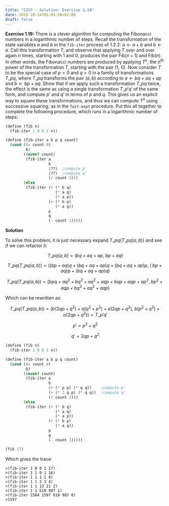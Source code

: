 ```yaml
---
title: "SICP - Solution: Exercise 1.19"
date: 2018-10-14T01:03:58+02:00
draft: false
---
```


**Exercise 1.19:** There is a clever algorithm for computing the Fibonacci numbers in a logarithmic number of steps. Recall the transformation of the state variables $a$ and $b$ in the `fib-iter` process of 1.2.2: $a\leftarrow a+b$ and $b\leftarrow a$. Call this transformation $T$, and observe that applying $T$ over and over again $n$ times, starting with 1 and 0, produces the pair ${\text{Fib}(n+1)}$ and ${\text{Fib}(n)}$. In other words, the Fibonacci numbers are produced by applying $T^n$, the $n^{\text{th}}$ power of the transformation $T$, starting with the pair (1, 0). Now consider $T$ to be the special case of ${p=0}$ and ${q=0}$ in a family of transformations $T\_{pq}$, where $T\_{pq}$ transforms the pair ${(a,b)}$ according to $a\leftarrow{bq}+{aq}+{ap}$ and $b\leftarrow{bp}+{aq}$. Show that if we apply such a transformation $T\_{pq}$ twice, the effect is the same as using a single transformation $T\_{p'q'}$ of the same form, and compute $p′$ and $q′$ in terms of $p$ and $q$. This gives us an explicit way to square these transformations, and thus we can compute $T^n$ using successive squaring, as in the `fast-expt` procedure. Put this all together to complete the following procedure, which runs in a logarithmic number of steps:

```scheme
(define (fib n)
  (fib-iter 1 0 0 1 n))

(define (fib-iter a b p q count)
  (cond ((= count 0)
         b)
        ((even? count)
         (fib-iter a
                   b
                   ⟨??⟩  ;compute p'
                   ⟨??⟩  ;compute q'
                   (/ count 2)))
        (else
         (fib-iter (+ (* b q)
                      (* a q)
                      (* a p))
                   (+ (* b p)
                      (* a q))
                   p
                   q
                   (- count 1)))))
```

**Solution**

To solve this problem, it is just necessary expand $T\_{pq}\left(T\_{pq}(a,b)\right)$ and see if we can refactor it:

$$T\_{pq}(a,b)=(bq+aq+ap,\;bp+aq)$$

$$T\_{pq}\left(T\_{pq}(a,b)\right)=(\left(bp+aq\right)q+\left(bq+aq+ap\right)q+\left(bq+aq+ap\right)p,\;\left(\;bp+aq\right)p+\left(bq+aq+ap\right)q)$$

$$T\_{pq}\left(T\_{pq}(a,b)\right)=(bpq+aq^2+bq^2+aq^2+aqp+bqp+aqp+ap^2,\;bp^2+aqp+bq^2+aq^2+aqp)$$

Which can be rewritten as:

$$T\_{pq}\left(T\_{pq}(a,b)\right)=(b(2qp+q^2)+a(q^2+p^2)+a(2qp+q^2),\;b(p^2+q^2)+a(2qp+q^2))=T\_{p'q'}$$

$$p'=p^2+q^2$$

$$q'=2qp+q^2$$

```scheme
(define (fib n)
  (fib-iter 1 0 0 1 n))

(define (fib-iter a b p q count)
  (cond ((= count 0)
         b)
        ((even? count)
         (fib-iter a
                   b
                   (+ (* p p) (* q q))    ;compute p'
                   (+ (* 2 q p) (* q q))  ;compute q'
                   (/ count 2)))
        (else
         (fib-iter (+ (* b q)
                      (* a q)
                      (* a p))
                   (+ (* b p)
                      (* a q))
                   p
                   q
                   (- count 1)))))

(fib 17)
```

Which gives the trace:

```
>(fib-iter 1 0 0 1 17)
>(fib-iter 1 1 0 1 16)
>(fib-iter 1 1 1 1 8)
>(fib-iter 1 1 2 3 4)
>(fib-iter 1 1 13 21 2)
>(fib-iter 1 1 610 987 1)
>(fib-iter 2584 1597 610 987 0)
<1597
```
